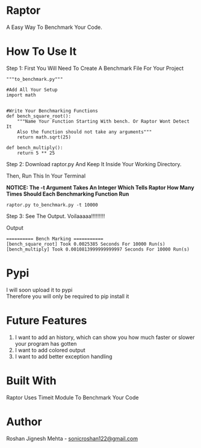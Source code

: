 # Raptor

A Easy Way To Benchmark Your Code.

# How To Use It
Step 1: First You Will Need To Create A Benchmark File For Your Project

```python3
"""to_benchmark.py"""

#Add All Your Setup
import math


#Write Your Benchmarking Functions
def bench_square_root():
    """Name Your Function Starting With bench. Or Raptor Wont Detect It
    Also the function should not take any arguments"""
    return math.sqrt(25)
    
def bench_multiply():
    return 5 ** 25
```


Step 2: Download raptor.py And Keep It Inside Your Working Directory.

Then, Run This In Your Terminal

**NOTICE: The -t Argument Takes An Integer Which Tells Raptor How Many Times
Should Each Benchmarking Function Run**
```
raptor.py to_benchmark.py -t 10000
```

Step 3: See The  Output. Voilaaaaa!!!!!!!!!

Output
```
========== Bench Marking ===========
[bench_square_root] Took 0.0025385 Seconds For 10000 Run(s)
[bench_multiply] Took 0.0010813999999999997 Seconds For 10000 Run(s)
```

# Pypi
I will soon upload it to pypi\
Therefore you will only be required to pip install it

# Future Features
1. I want to add an history, which can show you how much faster or slower your program has gotten
2. I want to add colored output
3. I want to add better exception handling


# Built With
Raptor Uses Timeit Module To Benchmark Your Code


# Author
Roshan Jignesh Mehta - sonicroshan122@gmail.com
